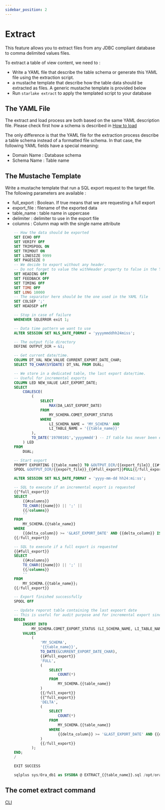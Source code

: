 ```yaml
---
sidebar_position: 2
---
```


# Extract

This feature allows you to extract files from any JDBC compliant database to comma delimited values files.

To extract a table of view content, we need to :

* Write a YAML file that describe the table schema or generate this YAML file using the extraction script.
* a mustache template that describe how the table data should be extracted as files. A generic mustache template is provided below
* Run `starlake extract` to apply the templated script to your database

## The YAML File


The extract and load process are both based on the same YAML description file.
Please check first how a schema is described in [How to load](../userguide/load.md)

The only difference is that the YAML file for the extraction process describe a table schema instead of a formatted file schema.
In that case, the following YAML fields have a special meaning:

* Domain Name : Database schema
* Schema Name : Table name


## The Mustache Template

Write a mustache template that run a SQL export request to the target file.
The following parameters are available :

* full_export : Boolean. If true means that we are requesting a full export
* export_file : filename of the exported data
* table_name : table name in uppercase
* delimiter : delimiter to use in the export file
* columns : Column map with the single name attribute

```sql
    -- How the data should be exported
    SET ECHO OFF
    SET VERIFY OFF
    SET TRIMSPOOL ON
    SET TRIMOUT ON
    SET LINESIZE 9999
    SET PAGESIZE 0
    -- We decide to export without any header.
    -- Do not forget to value the withHeader property to false in the YAML file
    SET HEADING OFF
    SET FEEDBACK OFF
    SET TIMING OFF
    SET TIME OFF
    SET LONG 10000
    -- The separator here should be the one used in the YAML file
    SET COLSEP ';'
    SET HEADSEP off

    -- Stop in case of failure
    WHENEVER SQLERROR exit 1;

    -- Data time pattern we want to use
    ALTER SESSION SET NLS_DATE_FORMAT = 'yyyymmddhh24miss';

    -- The output file directory
    DEFINE OUTPUT_DIR = &1;

    -- Get current date/time.
    COLUMN DT_VAL NEW_VALUE CURRENT_EXPORT_DATE_CHAR;
    SELECT TO_CHAR(SYSDATE) DT_VAL FROM DUAL;

    -- We store in a dedicated table, the last export date/time.
    -- Useful for incremental exports
    COLUMN LED NEW_VALUE LAST_EXPORT_DATE;
    SELECT
        COALESCE(
            (
                SELECT
                    MAX(DA_LAST_EXPORT_DATE)
                FROM
                    MY_SCHEMA.COMET_EXPORT_STATUS
                WHERE
                    LI_SCHEMA_NAME = 'MY_SCHEMA' AND
                    LI_TABLE_NAME = '{{table_name}}'
            ),
            TO_DATE('19700101','yyyymmdd') -- If table has never been exported
        ) LED
    FROM
        DUAL;

    -- Start export
    PROMPT EXPORTING {{table_name}} TO &OUTPUT_DIR/{{export_file}}_{{#full_export}}FULL{{/full_export}}{{^full_export}}DELTA{{/full_export}}_&CURRENT_EXPORT_DATE_CHAR\.csv;
    SPOOL &OUTPUT_DIR/{{export_file}}_{{#full_export}}FULL{{/full_export}}{{^full_export}}DELTA{{/full_export}}_&CURRENT_EXPORT_DATE_CHAR\.csv REPLACE

    ALTER SESSION SET NLS_DATE_FORMAT = 'yyyy-mm-dd hh24:mi:ss';

    -- SQL to execute if an incremental export is requested
    {{^full_export}}
    SELECT
        {{#columns}}
        TO_CHAR({{name}}) || ';' ||
        {{/columns}}
        ''
    FROM
        MY_SCHEMA.{{table_name}}
    WHERE
        {{delta_column}} >= '&LAST_EXPORT_DATE' AND {{delta_column}} IS NOT NULL;
    {{/full_export}}

    -- SQL to execute if a full export is requested
    {{#full_export}}
    SELECT
        {{#columns}}
        TO_CHAR({{name}}) || ';' ||
        {{/columns}}
        ''
    FROM
        MY_SCHEMA.{{table_name}};
    {{/full_export}}

    -- Export finished successfully
    SPOOL OFF

    -- Update reporot table containing the last expoort date
    -- This is useful for audit purpose and for incremental export since we store the last export date here.
    BEGIN
        INSERT INTO
            MY_SCHEMA.COMET_EXPORT_STATUS (LI_SCHEMA_NAME, LI_TABLE_NAME, DA_LAST_EXPORT_DATE, TYPE_LAST_EXPORT, NB_ROWS_LAST_EXPORT)
        VALUES
            (
                'MY_SCHEMA',
                '{{table_name}}',
                TO_DATE(&CURRENT_EXPORT_DATE_CHAR),
                {{#full_export}}
                'FULL',
                (
                    SELECT
                        COUNT(*)
                    FROM
                        MY_SCHEMA.{{table_name}}
                )
                {{/full_export}}
                {{^full_export}}
                'DELTA',
                (
                    SELECT
                        COUNT(*)
                    FROM
                        MY_SCHEMA.{{table_name}}
                    WHERE
                        {{delta_column}} >= '&LAST_EXPORT_DATE' AND {{delta_column}} IS NOT NULL
                )
                {{/full_export}}
            );
    END;
    /

    EXIT SUCCESS

    sqlplus sys/Ora_db1 as SYSDBA @ EXTRACT_{{table_name}}.sql /opt/oracle/user-scripts/scripts/
```


## The comet extract command
[CLI](../cli/import.md)

